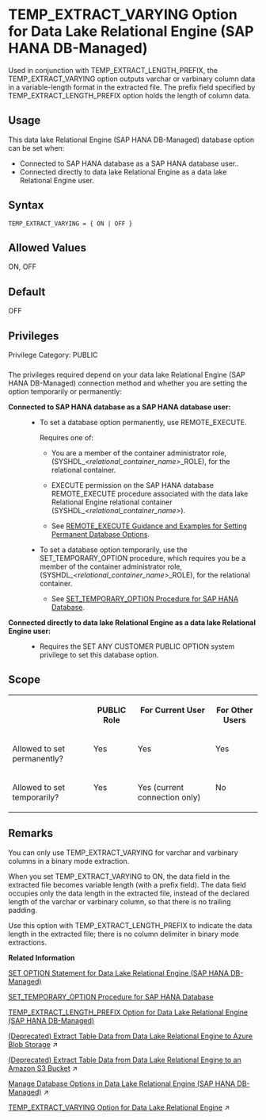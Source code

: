 <!-- loioa975dc54ec404d3a9667cbc0dd8e9e6c -->

# TEMP\_EXTRACT\_VARYING Option for Data Lake Relational Engine \(SAP HANA DB-Managed\)

Used in conjunction with TEMP\_EXTRACT\_LENGTH\_PREFIX, the TEMP\_EXTRACT\_VARYING option outputs varchar or varbinary column data in a variable-length format in the extracted file. The prefix field specified by TEMP\_EXTRACT\_LENGTH\_PREFIX option holds the length of column data.



<a name="loioa975dc54ec404d3a9667cbc0dd8e9e6c__section_dzz_4jj_kyb"/>

## Usage

This data lake Relational Engine \(SAP HANA DB-Managed\) database option can be set when:

-   Connected to SAP HANA database as a SAP HANA database user..
-   Connected directly to data lake Relational Engine as a data lake Relational Engine user.



<a name="loioa975dc54ec404d3a9667cbc0dd8e9e6c__section_fzx_4b3_mrb"/>

## Syntax

```
TEMP_EXTRACT_VARYING = { ON | OFF }
```



<a name="loioa975dc54ec404d3a9667cbc0dd8e9e6c__section_o5h_pb3_mrb"/>

## Allowed Values

ON, OFF



<a name="loioa975dc54ec404d3a9667cbc0dd8e9e6c__section_zss_pb3_mrb"/>

## Default

OFF



<a name="loioa975dc54ec404d3a9667cbc0dd8e9e6c__section_m1f_c5c_dxb"/>

## Privileges

Privilege Category: PUBLIC



### 

The privileges required depend on your data lake Relational Engine \(SAP HANA DB-Managed\) connection method and whether you are setting the option temporarily or permanently:


<dl>
<dt><b>

Connected to SAP HANA database as a SAP HANA database user:

</b></dt>
<dd>

-   To set a database option permanently, use REMOTE\_EXECUTE.

    Requires one of:

    -   You are a member of the container administrator role, \(SYSHDL\_*<relational\_container\_name\>*\_ROLE\), for the relational container.
    -   EXECUTE permission on the SAP HANA database REMOTE\_EXECUTE procedure associated with the data lake Relational Engine relational container \(SYSHDL\_*<relational\_container\_name\>*\).

    -   See [REMOTE\_EXECUTE Guidance and Examples for Setting Permanent Database Options](remote-execute-guidance-and-examples-for-setting-permanent-database-options-0023bea.md).


-   To set a database option temporarily, use the SET\_TEMPORARY\_OPTION procedure, which requires you be a member of the container administrator role, \(SYSHDL\_*<relational\_container\_name\>*\_ROLE\), for the relational container.

    -   See [SET\_TEMPORARY\_OPTION Procedure for SAP HANA Database](../080-sap-hana-database-for-data-lake-relational-engine/set-temporary-option-procedure-for-sap-hana-database-abcd703.md).





</dd><dt><b>

Connected directly to data lake Relational Engine as a data lake Relational Engine user:

</b></dt>
<dd>

-   Requires the SET ANY CUSTOMER PUBLIC OPTION system privilege to set this database option.



</dd>
</dl>



<a name="loioa975dc54ec404d3a9667cbc0dd8e9e6c__section_ums_qb3_mrb"/>

## Scope


<table>
<tr>
<th valign="top">

 

</th>
<th valign="top">

PUBLIC Role

</th>
<th valign="top">

For Current User

</th>
<th valign="top">

For Other Users

</th>
</tr>
<tr>
<td valign="top">

Allowed to set permanently?

</td>
<td valign="top">

Yes

</td>
<td valign="top">

Yes

</td>
<td valign="top">

Yes

</td>
</tr>
<tr>
<td valign="top">

Allowed to set temporarily?

</td>
<td valign="top">

Yes

</td>
<td valign="top">

Yes \(current connection only\)

</td>
<td valign="top">

No

</td>
</tr>
</table>



<a name="loioa975dc54ec404d3a9667cbc0dd8e9e6c__section_l2h_rb3_mrb"/>

## Remarks

You can only use TEMP\_EXTRACT\_VARYING for varchar and varbinary columns in a binary mode extraction.

When you set TEMP\_EXTRACT\_VARYING to ON, the data field in the extracted file becomes variable length \(with a prefix field\). The data field occupies only the data length in the extracted file, instead of the declared length of the varchar or varbinary column, so that there is no trailing padding.

Use this option with TEMP\_EXTRACT\_LENGTH\_PREFIX to indicate the data length in the extracted file; there is no column delimiter in binary mode extractions.

**Related Information**  


[SET OPTION Statement for Data Lake Relational Engine \(SAP HANA DB-Managed\)](../030-sql-statements/set-option-statement-for-data-lake-relational-engine-sap-hana-db-managed-84a37a4.md "Changes options that affect the behavior of the database and its compatibility with Transact-SQL. Setting the value of an option can change the behavior for all users or an individual user, in either a temporary or permanent scope.")

[SET\_TEMPORARY\_OPTION Procedure for SAP HANA Database](../080-sap-hana-database-for-data-lake-relational-engine/set-temporary-option-procedure-for-sap-hana-database-abcd703.md "Grant database options temporarily for the current connection only on a data lake Relational Engine relational container.")

[TEMP\_EXTRACT\_LENGTH\_PREFIX Option for Data Lake Relational Engine \(SAP HANA DB-Managed\)](temp-extract-length-prefix-option-for-data-lake-relational-engine-sap-hana-db-managed-7b60971.md "Adds a prefix field of specified length (byte) for a varchar or varbinary column in the generated output file. This PREFIX field in the extract file holds the length of the column data.")

[(Deprecated) Extract Table Data from Data Lake Relational Engine to Azure Blob Storage](https://help.sap.com/viewer/a8942f1c84f2101594aad09c82c80aea/2024_1_QRC/en-US/72f882141a704328a7ff18c7b0b1914e.html "Use data lake Relational Engine TEMP_EXTRACT database options in your extraction query to extract data lake Relational Engine data to one or more block blobs in an Azure storage account container.") :arrow_upper_right:

[(Deprecated) Extract Table Data from Data Lake Relational Engine to an Amazon S3 Bucket](https://help.sap.com/viewer/a8942f1c84f2101594aad09c82c80aea/2024_1_QRC/en-US/5389c53044504f4b9c5865c8f9366ebe.html "Use data lake Relational Engine TEMP_EXTRACT database options in your extraction query to extract data lake Relational Engine data to one or more objects in an Amazon S3 bucket.") :arrow_upper_right:

[Manage Database Options in Data Lake Relational Engine (SAP HANA DB-Managed)](https://help.sap.com/viewer/9220e7fec0fe4503b5c5a6e21d584e63/2024_1_QRC/en-US/964f12eb2961478b8205f5bfd8ee2ec6.html "Data lake Relational Engine database options are configurable settings that change the way the data lake Relational Engine instance behaves or performs.") :arrow_upper_right:

[TEMP_EXTRACT_VARYING Option for Data Lake Relational Engine](https://help.sap.com/viewer/19b3964099384f178ad08f2d348232a9/2024_1_QRC/en-US/ceb244e0d1974ae5a432814d38640f9d.html "Used in conjunction with TEMP_EXTRACT_LENGTH_PREFIX, the TEMP_EXTRACT_VARYING option outputs varchar or varbinary column data in a variable-length format in the extracted file. The prefix field specified by TEMP_EXTRACT_LENGTH_PREFIX option holds the length of column data.") :arrow_upper_right:

